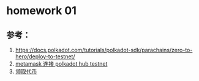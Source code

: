# homework 01

## 参考：

1. https://docs.polkadot.com/tutorials/polkadot-sdk/parachains/zero-to-hero/deploy-to-testnet/
2. [metamask 连接 polkadot hub testnet](https://docs.polkadot.com/develop/smart-contracts/connect-to-polkadot/#networks-details)
3. [领取代币](https://faucet.polkadot.io/?parachain=1111)